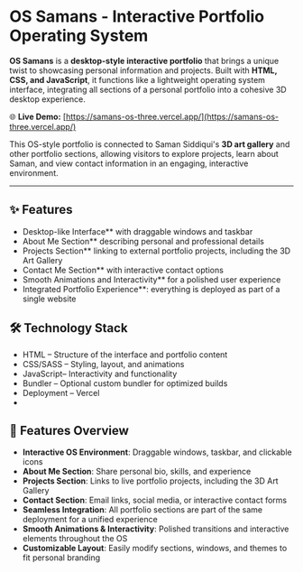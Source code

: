 # OS Samans - Interactive Portfolio Operating System

**OS Samans** is a **desktop-style interactive portfolio** that brings a unique twist to showcasing personal information and projects. Built with **HTML, CSS, and JavaScript**, it functions like a lightweight operating system interface, integrating all sections of a personal portfolio into a cohesive 3D desktop experience.


🌐 **Live Demo:** [https://samans-os-three.vercel.app/](https://samans-os-three.vercel.app/)  

This OS-style portfolio is connected to Saman Siddiqui's **3D art gallery** and other portfolio sections, allowing visitors to explore projects, learn about Saman, and view contact information in an engaging, interactive environment.

---

## ✨ Features

- Desktop-like Interface** with draggable windows and taskbar  
- About Me Section** describing personal and professional details  
- Projects Section** linking to external portfolio projects, including the 3D Art Gallery  
- Contact Me Section** with interactive contact options  
- Smooth Animations and Interactivity** for a polished user experience  
- Integrated Portfolio Experience**: everything is deployed as part of a single website
  
 ## 🛠️ Technology Stack

- HTML – Structure of the interface and portfolio content  
- CSS/SASS – Styling, layout, and animations  
- JavaScript– Interactivity and functionality  
- Bundler – Optional custom bundler for optimized builds  
- Deployment – Vercel
- 
## **🎨 Features Overview**

- **Interactive OS Environment**: Draggable windows, taskbar, and clickable icons  
- **About Me Section**: Share personal bio, skills, and experience  
- **Projects Section**: Links to live portfolio projects, including the 3D Art Gallery  
- **Contact Section**: Email links, social media, or interactive contact forms  
- **Seamless Integration**: All portfolio sections are part of the same deployment for a unified experience  
- **Smooth Animations & Interactivity**: Polished transitions and interactive elements throughout the OS  
- **Customizable Layout**: Easily modify sections, windows, and themes to fit personal branding  


